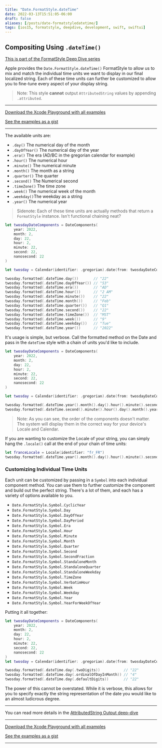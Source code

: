 ```yaml
---
title: "Date.FormatStyle.dateTime"
date: 2022-03-13T15:51:05-06:00
draft: false
aliases: [/posts/date-formatstyledatetime/]
tags: [ios15, formatstyle, deepdive, development, swift, swiftui]
---
```


## Compositing Using `.dateTime()`

[This is part of the FormatStyle Deep Dive series](/posts/formatstyle-deep-dive)

Apple provides the `Date.FormatStyle.dateTime()` FormatStyle to allow us to mix and match the individual time units we want to display in our final localized string. Each of these time units can further be customized to allow you to fine-tune every aspect of your display string.

> Note: This style **cannot** output `AttributedString` values by appending `.attributed`.

<hr>

[Download the Xcode Playground with all examples](https://github.com/brettohland/FormatStylesDeepDive/)

[See the examples as a gist](https://gist.github.com/brettohland/ac2fbd1446bc7bb64da491587b010e3c)

<hr>

The available units are:

- `.day()` The numerical day of the month
- `.dayOfYear()` The numerical day of the year
- `.era()` The era (AD/BC in the gregorian calendar for example)
- `.hour()` The numerical hour
- `.minute()` The numerical minute
- `.month()` The month as a string
- `.quarter()` The quarter
- `.second()` The Numerical second
- `.timeZone()` The time zone
- `.week()` The numerical week of the month
- `.weekday()`The weekday as a string
- `.year()` The numerical year

> Sidenote: Each of these time units are actually methods that return a `FormatStyle` instance. Isn't functional chaining neat?

```Swift 
let twosdayDateComponents = DateComponents(
    year: 2022,
    month: 2,
    day: 22,
    hour: 2,
    minute: 22,
    second: 22,
    nanosecond: 22
)

let twosday = Calendar(identifier: .gregorian).date(from: twosdayDateComponents)!

twosday.formatted(.dateTime.day())       // "22"
twosday.formatted(.dateTime.dayOfYear()) // "53"
twosday.formatted(.dateTime.era())       // "AD"
twosday.formatted(.dateTime.hour())      // "2 AM"
twosday.formatted(.dateTime.minute())    // "22"
twosday.formatted(.dateTime.month())     // "Feb"
twosday.formatted(.dateTime.quarter())   // "Q1"
twosday.formatted(.dateTime.second())    // "22"
twosday.formatted(.dateTime.timeZone())  // "MST"
twosday.formatted(.dateTime.week())      // "9"
twosday.formatted(.dateTime.weekday())   // "Tue"
twosday.formatted(.dateTime.year())      // "2022"
```

It's usage is simple, but verbose. Call the formatted method on the Date and pass in the `dateTime` style with a chain of units you'd like to include.

```Swift
let twosdayDateComponents = DateComponents(
    year: 2022,
    month: 2,
    day: 22,
    hour: 2,
    minute: 22,
    second: 22,
    nanosecond: 22
)

let twosday = Calendar(identifier: .gregorian).date(from: twosdayDateComponents)!

twosday.formatted(.dateTime.year().month().day().hour().minute().second()) // "Feb 22, 2022, 2:22:22 AM"
twosday.formatted(.dateTime.second().minute().hour().day().month().year()) // "Feb 22, 2022, 2:22:22 AM"
```

> Note: As you can see, the order of the components doesn't matter. The system will display them in the correct way for your device's Locale and Calendar.

If you are wanting to customize the Locale of your string, you can simply hang the `.locale()` call at the end of your chain of time units:

```Swift
let franceLocale = Locale(identifier: "fr_FR")
twosday.formatted(.dateTime.year().month().day().hour().minute().second().locale(franceLocale)) // "22 févr. 2022 à 02:22:22"
```

### Customizing Individual Time Units

Each unit can be customized by passing in a `Symbol` into each individual component method. You can use them to further customize the component and build out the perfect string. There's a lot of them, and each has a variety of options available to you.

- `Date.FormatStyle.Symbol.CyclicYear`
- `Date.FormatStyle.Symbol.Day`
- `Date.FormatStyle.Symbol.DayOfYear`
- `Date.FormatStyle.Symbol.DayPeriod`
- `Date.FormatStyle.Symbol.Era`
- `Date.FormatStyle.Symbol.Hour`
- `Date.FormatStyle.Symbol.Minute`
- `Date.FormatStyle.Symbol.Month`
- `Date.FormatStyle.Symbol.Quarter`
- `Date.FormatStyle.Symbol.Second`
- `Date.FormatStyle.Symbol.SecondFraction`
- `Date.FormatStyle.Symbol.StandaloneMonth`
- `Date.FormatStyle.Symbol.StandaloneQuarter`
- `Date.FormatStyle.Symbol.StandaloneWeekday`
- `Date.FormatStyle.Symbol.TimeZone`
- `Date.FormatStyle.Symbol.VerbatimHour`
- `Date.FormatStyle.Symbol.Week`
- `Date.FormatStyle.Symbol.Weekday`
- `Date.FormatStyle.Symbol.Year`
- `Date.FormatStyle.Symbol.YearForWeekOfYear`

Putting it all together:

```Swift
let twosdayDateComponents = DateComponents(
    year: 2022,
    month: 2,
    day: 22,
    hour: 2,
    minute: 22,
    second: 22,
    nanosecond: 22
)
let twosday = Calendar(identifier: .gregorian).date(from: twosdayDateComponents)!

twosday.formatted(.dateTime.day(.twoDigits))           // "22"
twosday.formatted(.dateTime.day(.ordinalOfDayInMonth)) // "4"
twosday.formatted(.dateTime.day(.defaultDigits))       // "22"
```

The power of this cannot be overstated. While it is verbose, this allows for you to specify exactly the string representation of the date you would like to an almost ludicrous degree. 

<hr>

You can read more details in the [AttributedString Output deep-dive](/posts/formatstyle/style-deep-dives/attributed-strings/)

<hr>

[Download the Xcode Playground with all examples](https://github.com/brettohland/FormatStylesDeepDive/)

[See the examples as a gist](https://gist.github.com/brettohland/ac2fbd1446bc7bb64da491587b010e3c)

<hr>